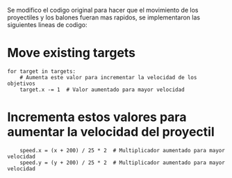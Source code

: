 Se modifico el codigo original para hacer que el movimiento de los proyectiles y los balones fueran mas rapidos, se implementaron las siguientes lineas de codigo:    
# Move existing targets
    for target in targets:
        # Aumenta este valor para incrementar la velocidad de los objetivos
        target.x -= 1  # Valor aumentado para mayor velocidad
 # Incrementa estos valores para aumentar la velocidad del proyectil
        speed.x = (x + 200) / 25 * 2  # Multiplicador aumentado para mayor velocidad
        speed.y = (y + 200) / 25 * 2  # Multiplicador aumentado para mayor velocidad
